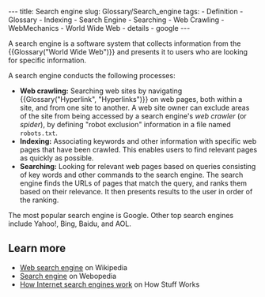 --- title: Search engine slug: Glossary/Search_engine tags: - Definition - Glossary - Indexing - Search Engine - Searching - Web Crawling - WebMechanics - World Wide Web - details - google ---

A search engine is a software system that collects information from the {{Glossary("World Wide Web")}} and presents it to users who are looking for specific information.

A search engine conducts the following processes:

- **Web crawling:** Searching web sites by navigating {{Glossary("Hyperlink", "Hyperlinks")}} on web pages, both within a site, and from one site to another. A web site owner can exclude areas of the site from being accessed by a search engine's _web crawler_ (or _spider_), by defining "robot exclusion" information in a file named `robots.txt`.
- **Indexing:** Associating keywords and other information with specific web pages that have been crawled. This enables users to find relevant pages as quickly as possible.
- **Searching:** Looking for relevant web pages based on queries consisting of key words and other commands to the search engine. The search engine finds the URLs of pages that match the query, and ranks them based on their relevance. It then presents results to the user in order of the ranking.

The most popular search engine is Google. Other top search engines include Yahoo!, Bing, Baidu, and AOL.

## Learn more

- [Web search engine](https://en.wikipedia.org/wiki/Web_search_engine) on Wikipedia
- [Search engine](https://www.webopedia.com/TERM/S/search_engine.html) on Webopedia
- [How Internet search engines work](https://computer.howstuffworks.com/internet/basics/search-engine.htm) on How Stuff Works
